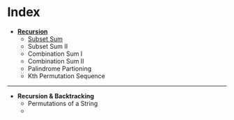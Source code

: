 # Index


- [__Recursion__](https://github.com/imashishdixit/StriverSheet/tree/main/2.Recursion)
    - [Subset Sum](https://github.com/imashishdixit/StriverSheet/blob/main/2.Recursion/1.Suset-Sum.cpp)
    - Subset Sum II
    - Combination Sum I
    - Combination Sum II
    - Palindrome Partioning
    - Kth Permutation Sequence

___

- __Recursion & Backtracking__
    - Permutations of a String
    - 